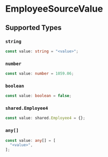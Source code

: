 # EmployeeSourceValue


## Supported Types

### `string`

```typescript
const value: string = "<value>";
```

### `number`

```typescript
const value: number = 1059.06;
```

### `boolean`

```typescript
const value: boolean = false;
```

### `shared.Employee4`

```typescript
const value: shared.Employee4 = {};
```

### `any[]`

```typescript
const value: any[] = [
  "<value>",
];
```

